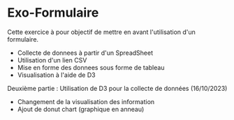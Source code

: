 # Exo-Formulaire

Cette exercice à pour objectif de mettre en avant l'utilisation d'un formulaire.

- Collecte de donnees à partir d'un SpreadSheet
- Utilisation d'un lien CSV
- Mise en forme des donnees sous forme de tableau
- Visualisation à l'aide de D3

Deuxième partie : Utilisation de D3 pour la collecte de données (16/10/2023)

- Changement de la visualisation des information
- Ajout de donut chart (graphique en anneau)
